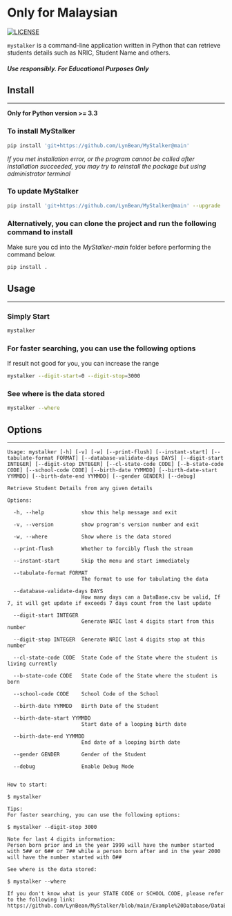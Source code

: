 
# Only for Malaysian

[![LICENSE](https://img.shields.io/github/license/LynBean/MyStalker?label=LICENSE)](https://github.com/LynBean/MyStalker/blob/main/LICENSE)

`mystalker` is a command-line application written in Python that can retrieve students details such as NRIC, Student Name and others.

##### *Use responsibly. For Educational Purposes Only*

## Install

-------

**Only for Python version >= 3.3**

### To install MyStalker

```bash
pip install 'git+https://github.com/LynBean/MyStalker@main'
```
*If you met installation error, or the program cannot be called after installation succeeded, you may try to reinstall the package but using administrator terminal*
### To update MyStalker

```bash
pip install 'git+https://github.com/LynBean/MyStalker@main' --upgrade
```

### Alternatively, you can clone the project and run the following command to install

Make sure you cd into the *MyStalker-main* folder before performing the command below.

```bash
pip install .
```

## Usage

-----

### Simply Start

```bash
mystalker
```

### For faster searching, you can use the following options

If result not good for you, you can increase the range

```bash
mystalker --digit-start=0 --digit-stop=3000
```

### See where is the data stored

```bash
mystalker --where
```

## Options

-----

```
Usage: mystalker [-h] [-v] [-w] [--print-flush] [--instant-start] [--tabulate-format FORMAT] [--database-validate-days DAYS] [--digit-start INTEGER] [--digit-stop INTEGER] [--cl-state-code CODE] [--b-state-code CODE] [--school-code CODE] [--birth-date YYMMDD] [--birth-date-start YYMMDD] [--birth-date-end YYMMDD] [--gender GENDER] [--debug]

Retrieve Student Details from any given details

Options:

  -h, --help            show this help message and exit

  -v, --version         show program's version number and exit

  -w, --where           Show where is the data stored

  --print-flush         Whether to forcibly flush the stream

  --instant-start       Skip the menu and start immediately

  --tabulate-format FORMAT
                        The format to use for tabulating the data

  --database-validate-days DAYS
                        How many days can a DataBase.csv be valid, If 7, it will get update if exceeds 7 days count from the last update

  --digit-start INTEGER
                        Generate NRIC last 4 digits start from this number

  --digit-stop INTEGER  Generate NRIC last 4 digits stop at this number

  --cl-state-code CODE  State Code of the State where the student is living currently

  --b-state-code CODE   State Code of the State where the student is born

  --school-code CODE    School Code of the School

  --birth-date YYMMDD   Birth Date of the Student

  --birth-date-start YYMMDD
                        Start date of a looping birth date

  --birth-date-end YYMMDD
                        End date of a looping birth date

  --gender GENDER       Gender of the Student

  --debug               Enable Debug Mode


How to start:

$ mystalker

Tips:
For faster searching, you can use the following options:

$ mystalker --digit-stop 3000

Note for last 4 digits information:
Person born prior and in the year 1999 will have the number started with 5## or 6## or 7## while a person born after and in the year 2000 will have the number started with 0##

See where is the data stored:

$ mystalker --where

If you don't know what is your STATE CODE or SCHOOL CODE, please refer to the following link:
https://github.com/LynBean/MyStalker/blob/main/Example%20Database/DataBase.csv
```
